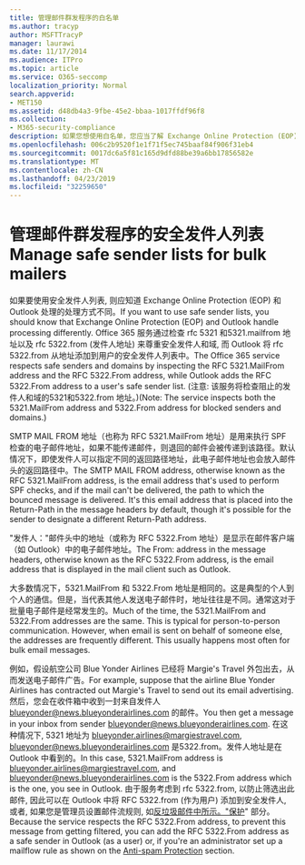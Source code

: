 ```yaml
---
title: 管理邮件群发程序的白名单
ms.author: tracyp
author: MSFTTracyP
manager: laurawi
ms.date: 11/17/2014
ms.audience: ITPro
ms.topic: article
ms.service: O365-seccomp
localization_priority: Normal
search.appverid:
- MET150
ms.assetid: d48db4a3-9fbe-45e2-bbaa-1017ffdf96f8
ms.collection:
- M365-security-compliance
description: 如果您想使用白名单，您应当了解 Exchange Online Protection (EOP) 和 Outlook 处理进程的方式是不同的。通过检查 RFC 5321.MailFrom 地址和 RFC 5322.From 地址，服务遵守白名单和安全域，而 Outlook 将 RFC 5322.From 地址添加到用户的白名单中。（注意：服务对黑名单和阻止域检查 5321.MailFrom 地址和 5322.From 地址。）
ms.openlocfilehash: 006c2b9520f1e1f71f5ec745baaf84f906f31eb4
ms.sourcegitcommit: 0017dc6a5f81c165d9dfd88be39a6bb17856582e
ms.translationtype: MT
ms.contentlocale: zh-CN
ms.lasthandoff: 04/23/2019
ms.locfileid: "32259650"
---
```

# <a name="manage-safe-sender-lists-for-bulk-mailers"></a><span data-ttu-id="51bdf-105">管理邮件群发程序的安全发件人列表</span><span class="sxs-lookup"><span data-stu-id="51bdf-105">Manage safe sender lists for bulk mailers</span></span>

<span data-ttu-id="51bdf-106">如果要使用安全发件人列表, 则应知道 Exchange Online Protection (EOP) 和 Outlook 处理的处理方式不同。</span><span class="sxs-lookup"><span data-stu-id="51bdf-106">If you want to use safe sender lists, you should know that Exchange Online Protection (EOP) and Outlook handle processing differently.</span></span> <span data-ttu-id="51bdf-107">Office 365 服务通过检查 rfc 5321 和5321.mailfrom 地址以及 rfc 5322.from (发件人地址) 来尊重安全发件人和域, 而 Outlook 将 rfc 5322.from 从地址添加到用户的安全发件人列表中。</span><span class="sxs-lookup"><span data-stu-id="51bdf-107">The Office 365 service respects safe senders and domains by inspecting the RFC 5321.MailFrom address and the RFC 5322.From address, while Outlook adds the RFC 5322.From address to a user's safe sender list.</span></span> <span data-ttu-id="51bdf-108">(注意: 该服务将检查阻止的发件人和域的5321和5322.from 地址。)</span><span class="sxs-lookup"><span data-stu-id="51bdf-108">(Note: The service inspects both the 5321.MailFrom address and 5322.From address for blocked senders and domains.)</span></span>
  
<span data-ttu-id="51bdf-p103">SMTP MAIL FROM 地址（也称为 RFC 5321.MailFrom 地址）是用来执行 SPF 检查的电子邮件地址，如果不能传递邮件，则退回的邮件会被传递到该路径。默认情况下，即使发件人可以指定不同的返回路径地址，此电子邮件地址也会放入邮件头的返回路径中。</span><span class="sxs-lookup"><span data-stu-id="51bdf-p103">The SMTP MAIL FROM address, otherwise known as the RFC 5321.MailFrom address, is the email address that's used to perform SPF checks, and if the mail can't be delivered, the path to which the bounced message is delivered. It's this email address that is placed into the Return-Path in the message headers by default, though it's possible for the sender to designate a different Return-Path address.</span></span>
  
<span data-ttu-id="51bdf-111">"发件人："邮件头中的地址（或称为 RFC 5322.From 地址）是显示在邮件客户端（如 Outlook）中的电子邮件地址。</span><span class="sxs-lookup"><span data-stu-id="51bdf-111">The From: address in the message headers, otherwise known as the RFC 5322.From address, is the email address that is displayed in the mail client such as Outlook.</span></span>
  
<span data-ttu-id="51bdf-p104">大多数情况下，5321.MailFrom 和 5322.From 地址是相同的。这是典型的个人到个人的通信。但是，当代表其他人发送电子邮件时，地址往往是不同。通常这对于批量电子邮件是经常发生的。</span><span class="sxs-lookup"><span data-stu-id="51bdf-p104">Much of the time, the 5321.MailFrom and 5322.From addresses are the same. This is typical for person-to-person communication. However, when email is sent on behalf of someone else, the addresses are frequently different. This usually happens most often for bulk email messages.</span></span>
  
<span data-ttu-id="51bdf-116">例如，假设航空公司 Blue Yonder Airlines 已经将 Margie's Travel 外包出去，从而发送电子邮件广告。</span><span class="sxs-lookup"><span data-stu-id="51bdf-116">For example, suppose that the airline Blue Yonder Airlines has contracted out Margie's Travel to send out its email advertising.</span></span> <span data-ttu-id="51bdf-117">然后，您会在收件箱中收到一封来自发件人 blueyonder@news.blueyonderairlines.com 的邮件。</span><span class="sxs-lookup"><span data-stu-id="51bdf-117">You then get a message in your inbox from sender blueyonder@news.blueyonderairlines.com.</span></span> <span data-ttu-id="51bdf-118">在这种情况下, 5321 地址为 blueyonder.airlines@margiestravel.com, blueyonder@news.blueyonderairlines.com 是5322.from。发件人地址是在 Outlook 中看到的。</span><span class="sxs-lookup"><span data-stu-id="51bdf-118">In this case, 5321.MailFrom address is blueyonder.airlines@margiestravel.com, and blueyonder@news.blueyonderairlines.com is the 5322.From address which is the one, you see in Outlook.</span></span> <span data-ttu-id="51bdf-119">由于服务考虑到 rfc 5322.from, 以防止筛选出此邮件, 因此可以在 Outlook 中将 RFC 5322.from (作为用户) 添加到安全发件人, 或者, 如果您是管理员设置邮件流规则, 如[反垃圾邮件中所示。"保护](anti-spam-protection.md)" 部分。</span><span class="sxs-lookup"><span data-stu-id="51bdf-119">Because the service respects the RFC 5322.From address, to prevent this message from getting filtered, you can add the RFC 5322.From address as a safe sender in Outlook (as a user) or, if you're an administrator set up a mailflow rule as shown on the [Anti-spam Protection](anti-spam-protection.md) section.</span></span>
  

